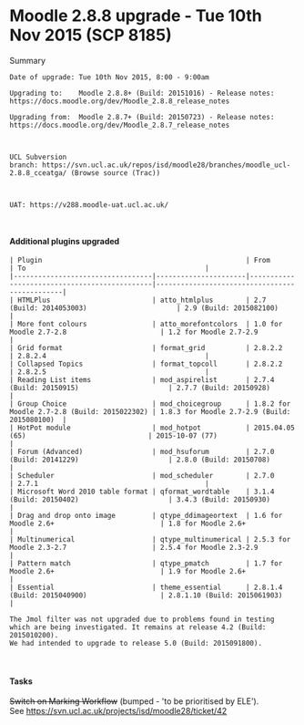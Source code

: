 # Moodle 2.8.8 upgrade - Tue 10th Nov 2015 (SCP 8185)

Summary

    Date of upgrade: Tue 10th Nov 2015, 8:00 - 9:00am

    Upgrading to:    Moodle 2.8.8+ (Build: 20151016) - Release notes: https://docs.moodle.org/dev/Moodle_2.8.8_release_notes

    Upgrading from:  Moodle 2.8.7+ (Build: 20150723) - Release notes: https://docs.moodle.org/dev/Moodle_2.8.7_release_notes

     

    UCL Subversion branch: https://svn.ucl.ac.uk/repos/isd/moodle28/branches/moodle_ucl-2.8.8_cceatga/ (Browse source (Trac))

     

    UAT: https://v288.moodle-uat.ucl.ac.uk/

     

#### Additional plugins upgraded

    | Plugin                                                  | From                                         | To                                            | 
    |----------------------------------|----------------------|----------------------------------------------|-----------------------------------------------| 
    | HTMLPlus                         | atto_htmlplus        | 2.7 (Build: 2014053003)                      | 2.9 (Build: 2015082100)                       | 
    | More font colours                | atto_morefontcolors  | 1.0 for Moodle 2.7-2.8                       | 1.2 for Moodle 2.7-2.9                        | 
    | Grid format                      | format_grid          | 2.8.2.2                                      | 2.8.2.4                                       | 
    | Collapsed Topics                 | format_topcoll       | 2.8.2.2                                      | 2.8.2.5                                       | 
    | Reading List items               | mod_aspirelist       | 2.7.4 (Build: 20150915)                      | 2.7.7 (Build: 20150928)                       | 
    | Group Choice                     | mod_choicegroup      | 1.8.2 for Moodle 2.7-2.8 (Build: 2015022302) | 1.8.3 for Moodle 2.7-2.9 (Build: 2015080100)  | 
    | HotPot module                    | mod_hotpot           | 2015.04.05 (65)                              | 2015-10-07 (77)                               | 
    | Forum (Advanced)                 | mod_hsuforum         | 2.7.0 (Build: 20141229)                      | 2.8.0 (Build: 20150708)                       | 
    | Scheduler                        | mod_scheduler        | 2.7.0                                        | 2.7.1                                         | 
    | Microsoft Word 2010 table format | qformat_wordtable    | 3.1.4 (Build: 20150402)                      | 3.4.3 (Build: 20150930)                       | 
    | Drag and drop onto image         | qtype_ddimageortext  | 1.6 for Moodle 2.6+                          | 1.8 for Moodle 2.6+                           | 
    | Multinumerical                   | qtype_multinumerical | 2.5.3 for Moodle 2.3-2.7                     | 2.5.4 for Moodle 2.3-2.9                      | 
    | Pattern match                    | qtype_pmatch         | 1.7 for Moodle 2.6+                          | 1.9 for Moodle 2.6+                           | 
    | Essential                        | theme_essential      | 2.8.1.4 (Build: 2015040900)                  | 2.8.1.10 (Build: 2015061903)                  | 
     
    The Jmol filter was not upgraded due to problems found in testing which are being investigated. It remains at release 4.2 (Build: 2015010200).
    We had intended to upgrade to release 5.0 (Build: 2015091800).

 

#### Tasks

~~Switch on Marking Workflow~~ (bumped - 'to be prioritised by ELE'). See <https://svn.ucl.ac.uk/projects/isd/moodle28/ticket/42>

 

 
